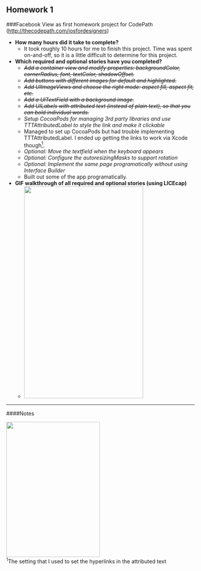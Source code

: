 Homework 1
---

###Facebook View as first homework project for CodePath (http://thecodepath.com/iosfordesigners)

* **How many hours did it take to complete?**
  * It took roughly 10 hours for me to finish this project. Time was spent on-and-off, so it is a little difficult to determine for this project.
* **Which required and optional stories have you completed?**
  *  ~~*Add a container view and modify properties: backgroundColor, cornerRadius, font, textColor, shadowOffset.*~~
  *  ~~*Add buttons with different images for default and highlighted.*~~
  *  ~~*Add UIImageViews and choose the right mode: aspect fill, aspect fit, etc.*~~
  *  ~~*Add a UITextField with a background image.*~~
  *  ~~*Add UILabels with attributed text (instead of plain text), so that you can bold individual words.*~~
  *  *Setup CocoaPods for managing 3rd party libraries and use TTTAttributedLabel to style the link and make it clickable*
    * Managed to set up CocoaPods but had trouble implementing TTTAttributedLabel. I ended up getting the links to work via Xcode though<a href="#ref1"><sup>1</sup></a>.
  *  *Optional: Move the textfield when the keyboard appears*
  *  *Optional: Configure the autoresizingMasks to support rotation*
  *  *Optional: Implement the same page programatically without using Interface Builder*
    * Built out some of the app programatically.
* **GIF walkthrough of all required and optional stories (using LICEcap)**
  * <img width="318" height="566" src="http://i.imgur.com/DUxdcOx.gif"/>

---

####Notes



<div id="ref1">
  <img style="display: block" height="361" width="250" src="http://i.imgur.com/NwMlXFD.png">
  <span><sup>1</sup>The setting that I used to set the hyperlinks in the attributed text</span>
</div>
